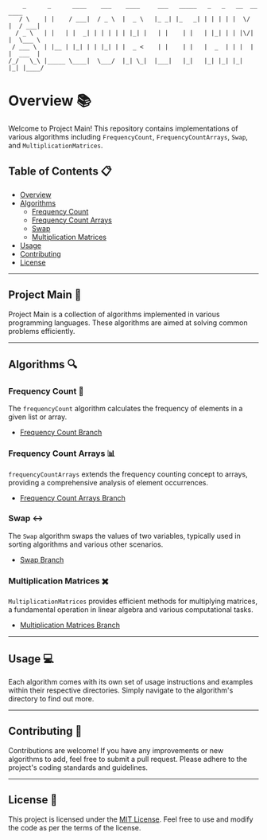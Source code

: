         _      _      ____    ___    ____     ___   _____   _   _   __  __    ____  
       / \    | |    / ___|  / _ \  |  _ \   |_ _| |_   _| | | | | |  \/  |  / ___| 
      / _ \   | |   | |  _| | | | | | |_| |   | |    | |   | |_| | | |\/| |  \___ \ 
     / ___ \  | |__ | |_| | | |_| | |  _ <    | |    | |   |  _  | | |  | |  ___  |
    /_/   \_\ |_____ \____|  \___/  |_| \_|  |___|   |_|   |_| |_| |_|  |_| |____/

# Overview 📚

Welcome to Project Main! This repository contains implementations of various algorithms including `FrequencyCount`, `FrequencyCountArrays`, `Swap`, and `MultiplicationMatrices`.

## Table of Contents 📋
- [Overview](#overview)
- [Algorithms](#algorithms)
  - [Frequency Count](#frequency-count)
  - [Frequency Count Arrays](#frequency-count-arrays)
  - [Swap](#swap)
  - [Multiplication Matrices](#multiplication-matrices)
- [Usage](#usage)
- [Contributing](#contributing)
- [License](#license)

---

## Project Main 🚀

Project Main is a collection of algorithms implemented in various programming languages. These algorithms are aimed at solving common problems efficiently.

---

## Algorithms 🔍

### Frequency Count 🔢
The `frequencyCount` algorithm calculates the frequency of elements in a given list or array. 
- [Frequency Count Branch](../../tree/FrequencyCount)

### Frequency Count Arrays 📊
`frequencyCountArrays` extends the frequency counting concept to arrays, providing a comprehensive analysis of element occurrences.
- [Frequency Count Arrays Branch](../../tree/FrequencyCountArrays)

### Swap ↔️
The `Swap` algorithm swaps the values of two variables, typically used in sorting algorithms and various other scenarios.
- [Swap Branch](../../tree/Swap)

### Multiplication Matrices ✖️
`MultiplicationMatrices` provides efficient methods for multiplying matrices, a fundamental operation in linear algebra and various computational tasks.
- [Multiplication Matrices Branch](../../tree/MultiplicationMatrices)

---

## Usage 💻
Each algorithm comes with its own set of usage instructions and examples within their respective directories. Simply navigate to the algorithm's directory to find out more.

---

## Contributing 🤝
Contributions are welcome! If you have any improvements or new algorithms to add, feel free to submit a pull request. Please adhere to the project's coding standards and guidelines.

---

## License 📝
This project is licensed under the [MIT License](LICENSE). Feel free to use and modify the code as per the terms of the license.
